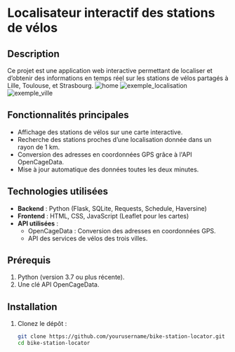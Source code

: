# Localisateur interactif des stations de vélos

## Description
Ce projet est une application web interactive permettant de localiser et d’obtenir des informations en temps réel sur les stations de vélos partagés à Lille, Toulouse, et Strasbourg.
![home](https://github.com/user-attachments/assets/6740e433-7213-4dca-ba96-c32d71bdb14a)
![exemple_localisation](https://github.com/user-attachments/assets/a4ce8ee3-62d4-4954-8ad0-6cc3a018c78c)
![exemple_ville](https://github.com/user-attachments/assets/9e4730b7-139e-490c-8e3a-5f45e4248eba)


## Fonctionnalités principales
- Affichage des stations de vélos sur une carte interactive.
- Recherche des stations proches d’une localisation donnée dans un rayon de 1 km.
- Conversion des adresses en coordonnées GPS grâce à l'API OpenCageData.
- Mise à jour automatique des données toutes les deux minutes.

## Technologies utilisées
- **Backend** : Python (Flask, SQLite, Requests, Schedule, Haversine)
- **Frontend** : HTML, CSS, JavaScript (Leaflet pour les cartes)
- **API utilisées** :
  - OpenCageData : Conversion des adresses en coordonnées GPS.
  - API des services de vélos des trois villes.

## Prérequis
1. Python (version 3.7 ou plus récente).
2. Une clé API OpenCageData.

## Installation
1. Clonez le dépôt :
   ```bash
   git clone https://github.com/yourusername/bike-station-locator.git
   cd bike-station-locator
